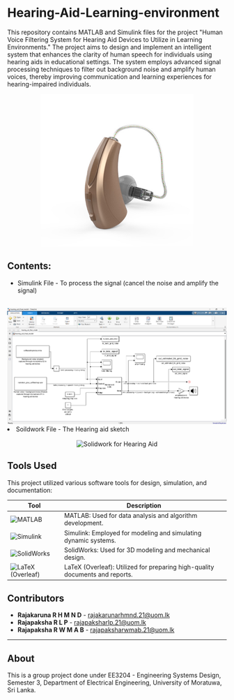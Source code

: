 # Hearing-Aid-Learning-environment

This repository contains MATLAB and Simulink files for the project "Human Voice Filtering System for Hearing Aid Devices to Utilize in Learning Environments." The project aims to design and implement an intelligent system that enhances the clarity of human speech for individuals using hearing aids in educational settings. The system employs advanced signal processing techniques to filter out background noise and amplify human voices, thereby improving communication and learning experiences for hearing-impaired individuals.

<div align="center">
  <img src="Hearing%20Aid.jpg" alt="Hearing Aid" width="350"/>
</div>

## Contents:
<ul>
  <li>Simulink File - To process the signal (cancel the noise and amplify the signal)</li>
</ul></br>
  <div align="center">
  <img src="Matlab%20file%20photo.png" alt="MatLab file for Hearing Aid" width="900"/>
</div>

  <li>Soildwork File - The Hearing aid sketch </li>
  </br>
<div align="center">
  <img src="2.png" alt="Solidwork for Hearing Aid" width="350"/>
</div>

</ul>

## Tools Used

This project utilized various software tools for design, simulation, and documentation:

| Tool       | Description                                             |
|------------|---------------------------------------------------------|
| <img src="https://upload.wikimedia.org/wikipedia/commons/thumb/2/21/Matlab_Logo.png/640px-Matlab_Logo.png" alt="MATLAB" width="80"/> | MATLAB: Used for data analysis and algorithm development. |
| <img src="https://upload.wikimedia.org/wikipedia/commons/3/36/Simulink_Logo_%28non-wordmark%29.png" alt="Simulink" width="80"/> | Simulink: Employed for modeling and simulating dynamic systems. |
| <img src="https://banner2.cleanpng.com/20180425/kqw/kisspng-computer-icons-solidworks-e-5ae0fa43334702.1540505415246935712101.jpg" alt="SolidWorks" width="80"/> | SolidWorks: Used for 3D modeling and mechanical design. |
| <img src="https://images.ctfassets.net/nrgyaltdicpt/1J4QC1FAdsyTZ4bCzHB84N/d5cb0409b631854bfacf81a7dd2189fc/overleaf-logo-primary.png" alt="LaTeX (Overleaf)" width="80"/> | LaTeX (Overleaf): Utilized for preparing high-quality documents and reports. |


## Contributors
- **Rajakaruna R H M N D** - [rajakarunarhmnd.21@uom.lk](mailto:rajakarunarhmnd.21@uom.lk)
- **Rajapaksha R L P** - [rajapaksharlp.21@uom.lk](mailto:rajapaksharlp.21@uom.lk)
- **Rajapaksha R W M A B** - [rajapaksharwmab.21@uom.lk](mailto:rajapaksharwmab.21@uom.lk)
---

## About

This is a group project done under EE3204 - Engineering Systems Design, Semester 3, Department of Electrical Engineering, University of Moratuwa, Sri Lanka.
